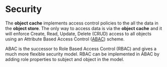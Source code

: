 # Security

The **object cache** implements access control policies to the all the data in the **object store**. The only way to access data is via the **object cache** and it will enforce Create, Read, Update, Delete (CRUD) access to all objects using an Attribute Based Access Control ([ABAC](https://csrc.nist.gov/projects/abac/)) scheme.

ABAC is the successor to Role Based Access Control (RBAC) and gives a much more flexible security model. RBAC can be implemented in ABAC by adding role properties to subject and object in the model.